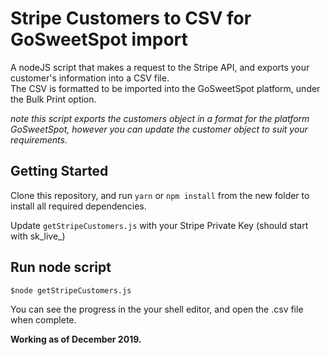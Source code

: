 # Stripe Customers to CSV for GoSweetSpot import

A nodeJS script that makes a request to the Stripe API, and exports your customer's information into a CSV file. <br>
The CSV is formatted to be imported into the GoSweetSpot platform, under the Bulk Print option.

*note this script exports the customers object in a format for the platform GoSweetSpot, however you can update the customer object to suit your requirements.*

## Getting Started

Clone this repository, and run `yarn` or `npm install` from the new folder to install all required dependencies.

Update  `getStripeCustomers.js`  with your Stripe Private Key (should start with sk_live_)


## Run node script

```
$node getStripeCustomers.js
```

You can see the progress in the your shell editor, and open the .csv file when complete. 


**Working as of December 2019.**
